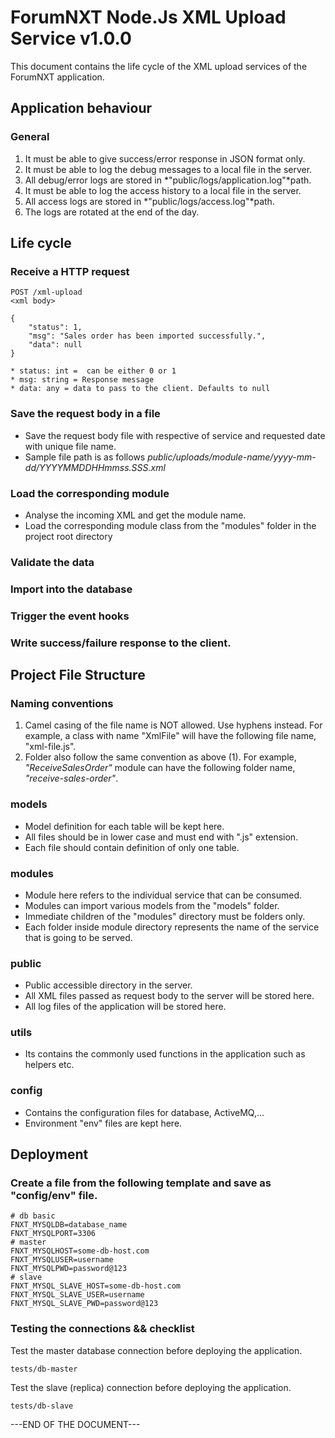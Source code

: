 # ForumNXT Node.Js XML Upload Service v1.0.0

This document contains the life cycle of the XML upload services of the ForumNXT application.

## Application behaviour

### General

 1. It must be able to give success/error response in JSON format only.
 2. It must be able to log the debug messages to a local file in the server.
 3. All debug/error logs are stored in *"public/logs/application.log"*path.
 4. It must be able to log the access history to a local file in the server.
 5. All access logs are stored in *"public/logs/access.log"*path.
 6. The logs are rotated at the end of the day.

## Life cycle

### Receive a HTTP request

    POST /xml-upload
    <xml body>
    
    {
        "status": 1,
        "msg": "Sales order has been imported successfully.",
        "data": null
    }
    
    * status: int =  can be either 0 or 1
    * msg: string = Response message
    * data: any = data to pass to the client. Defaults to null

### Save the request body in a file

- Save the request body file with respective of service and requested date with unique file name.
- Sample  file path is as follows *public/uploads/module-name/yyyy-mm-dd/YYYYMMDDHHmmss.SSS.xml*

### Load the corresponding module

 - Analyse the incoming XML and get the module name.
 - Load the corresponding module class from the "modules" folder in the project root directory

### Validate the data

### Import into the database

### Trigger the event hooks

### Write success/failure response to the client.

## Project File Structure

### Naming conventions

 1. Camel casing of the file name is NOT allowed. Use hyphens instead. For example, a class with name "XmlFile" will have the following file name, "xml-file.js".
 2. Folder also follow the same convention as above (1). For example, *"ReceiveSalesOrder"* module can have the following folder name, *"receive-sales-order"*.

### models

 - Model definition for each table will be kept here.
 - All files should be in lower case and must end with ".js" extension.
 - Each file should contain definition of only one table.

### modules

 - Module here refers to the individual service that can be consumed.
 - Modules can import various models from the "models" folder.
 - Immediate children of the "modules" directory must be folders only. 
 - Each folder inside module directory represents the name of the service that is going to be served.

### public

 - Public accessible directory in the server.
 - All XML files passed as request body to the server will be stored here.
 - All log files of the application will be stored here.

### utils

- Its contains the commonly used functions in the application such as helpers etc.

### config

 - Contains the configuration files for database, ActiveMQ,...
 - Environment "env" files are kept here.

## Deployment

### Create a file from the following template and save as "config/env" file.

    # db basic
    FNXT_MYSQLDB=database_name
    FNXT_MYSQLPORT=3306
    # master
    FNXT_MYSQLHOST=some-db-host.com
    FNXT_MYSQLUSER=username
    FNXT_MYSQLPWD=password@123
    # slave
    FNXT_MYSQL_SLAVE_HOST=some-db-host.com
    FNXT_MYSQL_SLAVE_USER=username
    FNXT_MYSQL_SLAVE_PWD=password@123

### Testing the connections && checklist

  Test the master database connection before deploying the application.

    tests/db-master
  
  Test the slave (replica) connection before deploying the application.
  
    tests/db-slave


---END OF THE DOCUMENT---